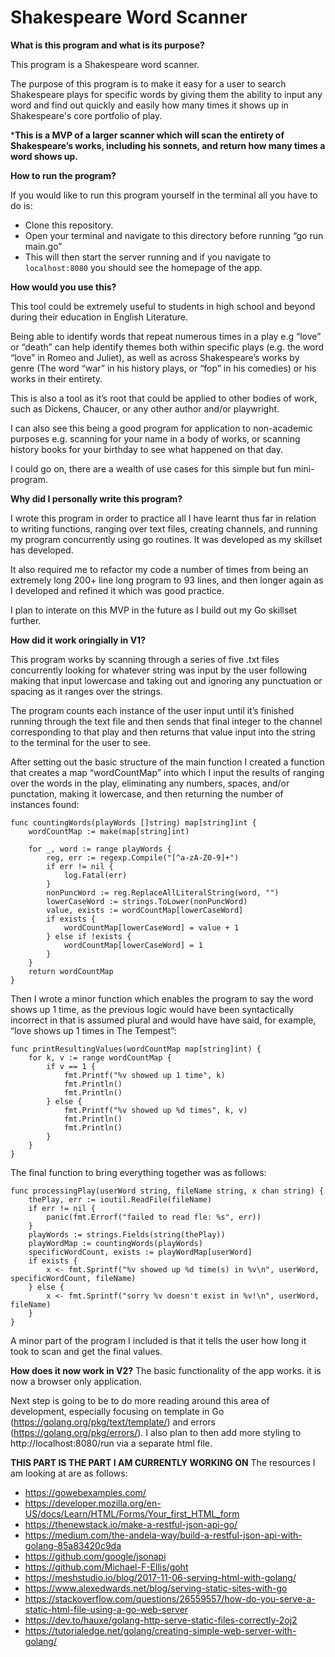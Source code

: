 # Shakespeare Word Scanner

**What is this program and what is its purpose?**

This program is a Shakespeare word scanner. 

The purpose of this program is to make it easy for a user to search Shakespeare plays for specific words by giving them the ability to input any word and find out quickly and easily how many times it shows up in Shakespeare's core portfolio of play. 

***This is a MVP of a larger scanner which will scan the entirety of Shakespeare’s works, including his sonnets, and return how many times a word shows up.** 

**How to run the program?**

If you would like to run this program yourself in the terminal all you have to do is: 
- Clone this repository.  
- Open your terminal and navigate to this directory before running “go run main.go” 
- This will then start the server running and if you navigate to `localhost:8080` you should see the homepage of the app. 

**How would you use this?**

This tool could be extremely useful to students in high school and beyond during their education in English Literature. 

Being able to identify words that repeat numerous times in a play e.g “love” or “death” can help identify themes both within specific plays (e.g. the word “love” in Romeo and Juliet), as well as across Shakespeare’s works by genre (The word “war” in his history plays, or “fop” in his comedies) or his works in their entirety. 

This is also a tool as it’s root that could be applied to other bodies of work, such as Dickens, Chaucer, or any other author and/or playwright. 

I can also see this being a good program for application to non-academic purposes e.g. scanning for your name in a body of works, or scanning history books for your birthday to see what happened on that day. 

I could go on, there are a wealth of use cases for this simple but fun mini-program. 

**Why did I personally write this program?**

I wrote this program in order to practice all I have learnt thus far in relation to writing functions, ranging over text files, creating channels, and running my program concurrently using go routines. It was developed as my skillset has developed.

It also required me to refactor my code a number of times from being an extremely long 200+ line long program to 93 lines, and then longer again as I developed and refined it which was good practice.

I plan to interate on this MVP in the future as I build out my Go skillset further. 

**How did it work oringially in V1?** 

This program works by scanning through a series of five .txt files concurrently looking for whatever string was input by the user following making that input lowercase and taking out and ignoring any punctuation or spacing as it ranges over the strings. 

The program counts each instance of the user input until it’s finished running through the text file and then sends that final integer to the channel corresponding to that play and then returns that value input into the string to the terminal for the user to see.  

After setting out the basic structure of the main function I created a function that creates a map “wordCountMap” into which I input the results of ranging over the words in the play, eliminating any numbers, spaces, and/or punctation, making it lowercase, and then returning the number of instances found: 

```
func countingWords(playWords []string) map[string]int {
    wordCountMap := make(map[string]int)

    for _, word := range playWords {
        reg, err := regexp.Compile("[^a-zA-Z0-9]+")
        if err != nil {
            log.Fatal(err)
        }
        nonPuncWord := reg.ReplaceAllLiteralString(word, "")
        lowerCaseWord := strings.ToLower(nonPuncWord)
        value, exists := wordCountMap[lowerCaseWord]
        if exists {
            wordCountMap[lowerCaseWord] = value + 1
        } else if !exists {
            wordCountMap[lowerCaseWord] = 1
        }
    }
    return wordCountMap
}

```

Then I wrote a minor function which enables the program to say the word shows up 1 time, as the previous logic would have been syntactically incorrect in that is assumed plural and would have have said, for example, “love shows up 1 times in The Tempest”: 

```
func printResultingValues(wordCountMap map[string]int) {
    for k, v := range wordCountMap {
        if v == 1 {
            fmt.Printf("%v showed up 1 time", k)
            fmt.Println()
            fmt.Println()
        } else {
            fmt.Printf("%v showed up %d times", k, v)
            fmt.Println()
            fmt.Println()
        }
    }
}

```

The final function to bring everything together was as follows: 

```
func processingPlay(userWord string, fileName string, x chan string) {
    thePlay, err := ioutil.ReadFile(fileName)
    if err != nil {
        panic(fmt.Errorf("failed to read fle: %s", err))
    }
    playWords := strings.Fields(string(thePlay))
    playWordMap := countingWords(playWords)
    specificWordCount, exists := playWordMap[userWord]
    if exists {
        x <- fmt.Sprintf("%v showed up %d time(s) in %v\n", userWord, specificWordCount, fileName)
    } else {
        x <- fmt.Sprintf("sorry %v doesn't exist in %v!\n", userWord, fileName)
    }
}

```

A minor part of the program I included is that it tells the user how long it took to scan and get the final values. 

**How does it now work in V2?** 
The basic functionality of the app works. it is now a browser only application. 

Next step is going to be to do more reading around this area of development, especially focusing on template in Go (https://golang.org/pkg/text/template/) and errors (https://golang.org/pkg/errors/). I also plan to then add more styling to http://localhost:8080/run via a separate html file. 

**THIS PART IS THE PART I AM CURRENTLY WORKING ON**
The resources I am looking at are as follows: 
- https://gowebexamples.com/
- https://developer.mozilla.org/en-US/docs/Learn/HTML/Forms/Your_first_HTML_form
- https://thenewstack.io/make-a-restful-json-api-go/
- https://medium.com/the-andela-way/build-a-restful-json-api-with-golang-85a83420c9da
- https://github.com/google/jsonapi
- https://github.com/Michael-F-Ellis/goht
- https://meshstudio.io/blog/2017-11-06-serving-html-with-golang/
- https://www.alexedwards.net/blog/serving-static-sites-with-go
- https://stackoverflow.com/questions/26559557/how-do-you-serve-a-static-html-file-using-a-go-web-server
- https://dev.to/hauxe/golang-http-serve-static-files-correctly-2oj2
- https://tutorialedge.net/golang/creating-simple-web-server-with-golang/

